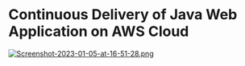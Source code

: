 # Continuous Delivery of Java Web Application on AWS Cloud

[![Screenshot-2023-01-05-at-16-51-28.png](https://i.postimg.cc/dQ7ZffJv/Screenshot-2023-01-05-at-16-51-28.png)](https://postimg.cc/jCbjwZWk)
